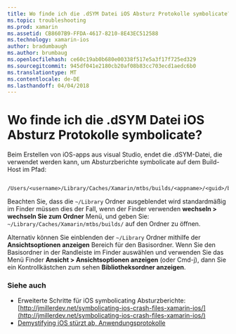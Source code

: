 ```yaml
---
title: Wo finde ich die .dSYM Datei iOS Absturz Protokolle symbolicate?
ms.topic: troubleshooting
ms.prod: xamarin
ms.assetid: CB8607B9-FFDA-4617-8210-8E43EC512588
ms.technology: xamarin-ios
author: bradumbaugh
ms.author: brumbaug
ms.openlocfilehash: ce60c19ab0b680e00338f517e5a3f17f725ed329
ms.sourcegitcommit: 945df041e2180cb20af08b83cc703ecd1aedc6b0
ms.translationtype: MT
ms.contentlocale: de-DE
ms.lasthandoff: 04/04/2018
---
```

# <a name="where-can-i-find-the-dsym-file-to-symbolicate-ios-crash-logs"></a>Wo finde ich die .dSYM Datei iOS Absturz Protokolle symbolicate?

Beim Erstellen von iOS-apps aus visual Studio, endet die .dSYM-Datei, die verwendet werden kann, um Absturzberichte symbolicate auf dem Build-Host im Pfad:
```
    /Users/<username>/Library/Caches/Xamarin/mtbs/builds/<appname>/<guid>/bin/iPhone/<configuration>
```

Beachten Sie, dass die `~/Library` Ordner ausgeblendet wird standardmäßig im Finder müssen dies der Fall, wenn der Finder verwenden **wechseln > wechseln Sie zum Ordner** Menü, und geben Sie: `~/Library/Caches/Xamarin/mtbs/builds/` auf den Ordner zu öffnen.  

Alternativ können Sie einblenden der `~/Library` Ordner mithilfe der **Ansichtsoptionen anzeigen** Bereich für den Basisordner. Wenn Sie den Basisordner in der Randleiste im Finder auswählen und verwenden Sie das Menü Finder **Ansicht > Ansichtsoptionen anzeigen** (oder Cmd-j), dann Sie ein Kontrollkästchen zum sehen **Bibliotheksordner anzeigen**.


### <a name="see-also"></a>Siehe auch
- Erweiterte Schritte für iOS symbolicating Absturzberichte: [http://jmillerdev.net/symbolicating-ios-crash-files-xamarin-ios/](http://jmillerdev.net/symbolicating-ios-crash-files-xamarin-ios/)
- [Demystifying iOS stürzt ab, Anwendungsprotokolle](https://www.raywenderlich.com/23704/demystifying-ios-application-crash-logs)
